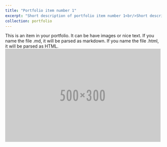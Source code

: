 ```yaml
---
title: "Portfolio item number 1"
excerpt: "Short description of portfolio item number 1<br/>Short description of portfolio item number 1<br/><a href="www.google.com"><img src='/images/500x300.png'></a><br/>"
collection: portfolio
---
```


This is an item in your portfolio. It can be have images or nice text. If you name the file .md, it will be parsed as markdown. If you name the file .html, it will be parsed as HTML. 
<img src='/images/500x300.png'>

